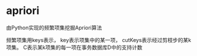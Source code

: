 # apriori
由Python实现的频繁项集挖掘Apriori算法

频繁项集用keys表示，
	key表示项集中的某一项，
	cutKeys表示经过剪枝步的某k项集。
	C表示某k项集的每一项在事务数据库D中的支持计数
